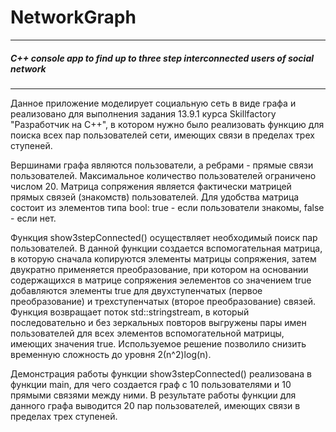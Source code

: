 # NetworkGraph
***
##### C++ console app to find up to three step interconnected users of social network
***
Данное приложение моделирует социальную сеть в виде графа и реализовано для выполнения задания 13.9.1 курса Skillfactory "Разработчик на С++", в котором нужно было реализовать функцию для поиска всех пар пользователей сети, имеющих связи в пределах трех ступеней.

Вершинами графа являются пользователи, а ребрами - прямые связи пользователей. Максимальное количество пользователей ограничено числом 20. Матрица сопряжения является фактически матрицей прямых связей (знакомств) пользователей. Для удобства матрица состоит из элементов типа bool: true - если пользователи знакомы, false - если нет.

Функция show3stepConnected() осуществляет необходимый поиск пар пользователей. В данной функции создается вспомогательная матрица, в которую сначала копируются элементы матрицы сопряжения, затем двукратно применяется преобразование, при котором на основании содержащихся в матрице сопряжения эелементов со значением true добавляются элементы true для двухступенчатых (первое преобразование) и трехступенчатых (второе преобразование) связей. Функция возвращает поток std::stringstream, в который последовательно и без зеркальных повторов выгружены пары имен пользователей для всех элементов вспомогательной матрицы, имеющих значения true. Используемое решение позволило снизить временную сложность до уровня 2(n^2)log(n).

Демонстрация работы функции show3stepConnected() реализована в функции main, для чего создается граф с 10 пользователями и 10 прямыми связями между ними. В результате работы функции для данного графа выводится 20 пар пользователей, имеющих связи в пределах трех ступеней.
